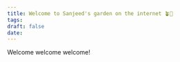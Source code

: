 ```yaml
---
title: Welcome to Sanjeed's garden on the internet 🪴🏡
tags: 
draft: false
date:
---
```


Welcome welcome welcome!
